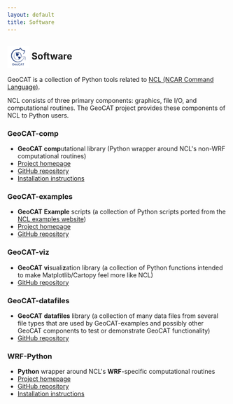 ```yaml
---
layout: default
title: Software
---
```


## <img align="center" width="10%" height="10%" src="/images/GeoCAT_Final_Logos-03.svg"> Software
GeoCAT is a collection of Python tools related to [NCL (NCAR Command Language)](https://ncl.ucar.edu).

NCL consists of three primary components: graphics, file I/O, and computational routines.
The GeoCAT project provides these components of NCL to Python users.

### GeoCAT-comp
* **GeoCAT** **comp**utational library (Python wrapper around NCL's non-WRF computational routines)
* [Project homepage](https://geocat-comp.readthedocs.io/)
* [GitHub repository](https://github.com/NCAR/geocat-comp)
* [Installation instructions](https://geocat-comp.readthedocs.io/en/latest/installation.html)

### GeoCAT-examples
* **GeoCAT** **Example** scripts (a collection of Python scripts ported from the 
[NCL examples website](https://ncl.ucar.edu/Applications/))
* [Project homepage](https://geocat-examples.readthedocs.io/)
* [GitHub repository](https://github.com/NCAR/geocat-examples)

### GeoCAT-viz
* **GeoCAT** **vi**suali**z**ation library (a collection of Python functions intended to make 
Matplotlib/Cartopy feel more like NCL)
* [GitHub repository](https://github.com/NCAR/geocat-viz)

### GeoCAT-datafiles
* **GeoCAT** **datafiles** library (a collection of many data files from several file types that 
are used by GeoCAT-examples and possibly other GeoCAT components to test or demonstrate GeoCAT 
functionality)
* [GitHub repository](https://github.com/NCAR/geocat-viz)

### WRF-Python
* **Python** wrapper around NCL's **WRF**-specific computational routines
* [Project homepage](https://wrf-python.readthedocs.io/en/latest)
* [GitHub repository](https://github.com/NCAR/wrf-python)
* [Installation instructions](https://wrf-python.readthedocs.io/en/latest/installation.html)

